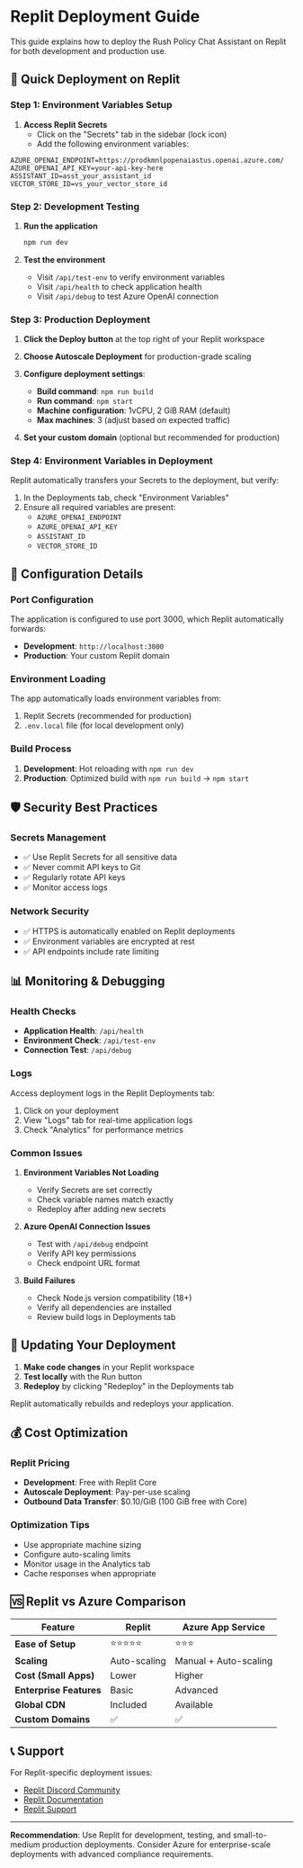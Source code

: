 
# Replit Deployment Guide

This guide explains how to deploy the Rush Policy Chat Assistant on Replit for both development and production use.

## 🚀 Quick Deployment on Replit

### Step 1: Environment Variables Setup

1. **Access Replit Secrets**
   - Click on the "Secrets" tab in the sidebar (lock icon)
   - Add the following environment variables:

```
AZURE_OPENAI_ENDPOINT=https://prodkmnlpopenaiastus.openai.azure.com/
AZURE_OPENAI_API_KEY=your-api-key-here
ASSISTANT_ID=asst_your_assistant_id
VECTOR_STORE_ID=vs_your_vector_store_id
```

### Step 2: Development Testing

1. **Run the application**
   ```bash
   npm run dev
   ```
   
2. **Test the environment**
   - Visit `/api/test-env` to verify environment variables
   - Visit `/api/health` to check application health
   - Visit `/api/debug` to test Azure OpenAI connection

### Step 3: Production Deployment

1. **Click the Deploy button** at the top right of your Replit workspace

2. **Choose Autoscale Deployment** for production-grade scaling

3. **Configure deployment settings**:
   - **Build command**: `npm run build`
   - **Run command**: `npm start`
   - **Machine configuration**: 1vCPU, 2 GiB RAM (default)
   - **Max machines**: 3 (adjust based on expected traffic)

4. **Set your custom domain** (optional but recommended for production)

### Step 4: Environment Variables in Deployment

Replit automatically transfers your Secrets to the deployment, but verify:

1. In the Deployments tab, check "Environment Variables"
2. Ensure all required variables are present:
   - `AZURE_OPENAI_ENDPOINT`
   - `AZURE_OPENAI_API_KEY`
   - `ASSISTANT_ID`
   - `VECTOR_STORE_ID`

## 🔧 Configuration Details

### Port Configuration

The application is configured to use port 3000, which Replit automatically forwards:

- **Development**: `http://localhost:3000`
- **Production**: Your custom Replit domain

### Environment Loading

The app automatically loads environment variables from:
1. Replit Secrets (recommended for production)
2. `.env.local` file (for local development only)

### Build Process

1. **Development**: Hot reloading with `npm run dev`
2. **Production**: Optimized build with `npm run build` → `npm start`

## 🛡️ Security Best Practices

### Secrets Management

- ✅ Use Replit Secrets for all sensitive data
- ✅ Never commit API keys to Git
- ✅ Regularly rotate API keys
- ✅ Monitor access logs

### Network Security

- ✅ HTTPS is automatically enabled on Replit deployments
- ✅ Environment variables are encrypted at rest
- ✅ API endpoints include rate limiting

## 📊 Monitoring & Debugging

### Health Checks

- **Application Health**: `/api/health`
- **Environment Check**: `/api/test-env`
- **Connection Test**: `/api/debug`

### Logs

Access deployment logs in the Replit Deployments tab:
1. Click on your deployment
2. View "Logs" tab for real-time application logs
3. Check "Analytics" for performance metrics

### Common Issues

1. **Environment Variables Not Loading**
   - Verify Secrets are set correctly
   - Check variable names match exactly
   - Redeploy after adding new secrets

2. **Azure OpenAI Connection Issues**
   - Test with `/api/debug` endpoint
   - Verify API key permissions
   - Check endpoint URL format

3. **Build Failures**
   - Check Node.js version compatibility (18+)
   - Verify all dependencies are installed
   - Review build logs in Deployments tab

## 🔄 Updating Your Deployment

1. **Make code changes** in your Replit workspace
2. **Test locally** with the Run button
3. **Redeploy** by clicking "Redeploy" in the Deployments tab

Replit automatically rebuilds and redeploys your application.

## 💰 Cost Optimization

### Replit Pricing

- **Development**: Free with Replit Core
- **Autoscale Deployment**: Pay-per-use scaling
- **Outbound Data Transfer**: $0.10/GiB (100 GiB free with Core)

### Optimization Tips

- Use appropriate machine sizing
- Configure auto-scaling limits
- Monitor usage in the Analytics tab
- Cache responses when appropriate

## 🆚 Replit vs Azure Comparison

| Feature | Replit | Azure App Service |
|---------|--------|-------------------|
| **Ease of Setup** | ⭐⭐⭐⭐⭐ | ⭐⭐⭐ |
| **Scaling** | Auto-scaling | Manual + Auto-scaling |
| **Cost (Small Apps)** | Lower | Higher |
| **Enterprise Features** | Basic | Advanced |
| **Global CDN** | Included | Available |
| **Custom Domains** | ✅ | ✅ |

## 📞 Support

For Replit-specific deployment issues:
- [Replit Discord Community](https://discord.gg/replit)
- [Replit Documentation](https://docs.replit.com)
- [Replit Support](https://support.replit.com)

---

**Recommendation**: Use Replit for development, testing, and small-to-medium production deployments. Consider Azure for enterprise-scale deployments with advanced compliance requirements.
